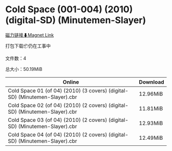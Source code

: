 # Cold Space (001-004) (2010) (digital-SD) (Minutemen-Slayer)

[磁力链接⬇Magnet Link](magnet:?xt=urn:btih:f1109d54ef3953b3f92065b5696645ed945770bb&dn=Cold%20Space%20%28001-004%29%20%282010%29%20%28digital-SD%29%20%28Minutemen-Slayer%29)

打包下载📦仍在工事中

文件数：4

总大小：50.19MiB

Online | Download
--- | ---
Cold Space 01 (of 04) (2010) (3 covers) (digital-SD) (Minutemen-Slayer).cbr | 12.96MiB
Cold Space 02 (of 04) (2010) (2 covers) (digital-SD) (Minutemen-Slayer).cbr | 11.81MiB
Cold Space 03 (of 04) (2010) (2 covers) (digital-SD) (Minutemen-Slayer).cbr | 12.93MiB
Cold Space 04 (of 04) (2010) (2 covers) (digital-SD) (Minutemen-Slayer).cbr | 12.49MiB
